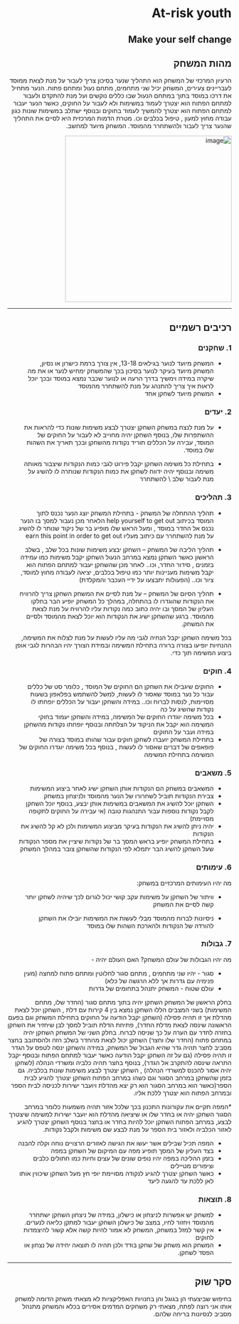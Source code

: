 <div dir='rtl' lang='he'>

#                          At-risk youth

##                       Make your self change

## מהות המשחק

הרעיון המרכזי של המשחק הוא התהליך שנער בסיכון צריך לעבור על מנת לצאת ממוסד לעבריינים צעירים, המשחק יכיל שני מתחמים, מתחם נעול ומתחם פתוח.
הנער מתחיל את דרכו במוסד בתוך במתחם הנעול שבו כללים נוקשים ועל מנת להתקדם ולעבור למתחם הפתוח הוא יצטרך לעמוד במשימות ולא לעבור על החוקים, כאשר הנער יעבור למתחם הפתוח הוא יצטרך להמשיך לעמוד בחוקים ובנוסף ישתלב במשימות שונות כגון עבודה מחוץ למעון , טיפול בכלבים וכו.
מטרת הדמות המרכזית היא לסיים את התהליך שהנער צריך לעבור ולהשתחרר מהמוסד.
המשחק מיועד למחשב.

<img width="374" alt="image" src="https://github.com/AsafGame/Handyman/assets/93122554/aafa8a77-37bb-4124-9cc4-50266aae3064">



---


## רכיבים רשמיים

### 1. שחקנים

* המשחק מיועד לנוער בגילאים 13-18, אין צורך ברמת כישרון או נסיון, המשחק מיועד בעיקר לנוער בסיכון בכך שהמשחק ימחיש לנער או את מה שיקרה במידה וימשיך בדרך הרעה או לנוער שכבר נמצא במוסד ובכך יוכל לראות איך צריך להתנהג על מנת להשתחרר מהמוסד
* המשחק מיועד לשחקן אחד

### 2. יעדים

* על מנת לנצח במשחק השחקן יצטרך לבצע משימות שונות כדי להראות את ההשתפרות שלו, בנוסף השחקן יהיה מחוייב לא לעבור על החוקים של המוסד, עבירה על הכללים תוריד נקודות מהשחקן ובכך תאריך את השהות שלו במוסד.

* בתחילת כל משימה השחקן יקבל פירוט לגבי כמות הנקודות שיצבור מאותה משימה ובנוסף יהיה ידווח לשחקן את כמות הנקודות שנותרה לו להשיג על מנת לעבור שלב \ להשתחרר


### 3. תהליכים

* תהליך ההתחלה של המשחק - בתחילת המשחק יוצג הנער נכנס לתוך המוסד בכיתוב help yourself to get out
הלאחר מכן נעבור למסך בו הנער נכנס אל החדר במוסד , ומעל הראש שלו מופיע בר של ניקוד שנותר לו להשיג על מנת להשתחרר עם כיתוב מעליו earn this point in order to get out

*	תהליך הליבה של המשחק – השחקן יבצע משימות שונות בכל שלב , בשלב הראשון כאשר השחקן נמצא במרחב הנעול השחקן יקבל משימות כמו עמידה בזמנים , סידור החדר, וכו..
לאחר מכן שהשחקן יעבור למתחם הפתוח הוא יקבל משימות מעניינות יותר כמו טיפול בכלבים, יציאה לעבודה מחוץ למוסד, ציור וכו.. (הפעולות יתבצעו על ידיי העכבר והמקלדת)
*	תהליך הסיום של המשחק – על מנת לסיים את המשחק השחקן צריך להרוויח את הנקודות שהוגדרו לו בהתחלה, במהלך כל המשחק יופיע הבר בחלקו העליון של המסך ובו יהיה כתוב כמה נקודות עליו להרוויח על מנת לצאת מהמוסד.
ברגע שהשחקן ישיג את הנקודות הוא יוכל לצאת מהמוסד ולסיים את המשחק.

בכל משימה השחקן יקבל הנחיה לגבי מה עליו לעשות על מנת לצלוח את המשימה, ההנחיות יופיעו בצורה ברורה בתחילת המשימה ובמידת הצורך יהיו הבהרות לגבי אופן ביצוע המשימה תוך כדי. 

### 4. חוקים

* החוקים שיגבילו את השחקן הם החוקים של המוסד , כלומר סט של כללים עבור כל נער במוסד שאסור לו לעשות, למשל להשתמש בפלאפון בשעות מסויימות, לנסות לברוח וכו.. במידה והשחקן יעבור על הכללים יופחתו לו נקודות שהשיג על כה
* בכל משימה יוגדרו החוקים של המשימה, במידה והשחקן יעמוד בחוקי המשימה הוא יקבל את הניקוד על הצלחתה ובנוסף יופחתו נקודות מהשחקן במידה ועבר על החוקים
* בתחילת המשחק יועברו לשחקן חוקים עבור שהותו במוסד בצורה של פופאפים של דברים שאסור לו לעשות , בנוסף בכל משימה יוגדרו החוקים של המשימה בתחילת המשימה


### 5. משאבים

* המשאבים במשחק הם הנקודות אותן השחקן ישיג לאחר ביצוע המשימות
* צבירת הנקודות תוביל לשחרורו של הנער מהמוסד ולניצחון במשחק
* השחקן יוכל להשיג את המשאבים במשימות אותן יבצע, בנוסף יוכל השחקן לקבל נקודות נוספות עבור התנהגות טובה (אי עבירה על החוקים לתקופה מסויימת)
* יהיה ניתן להשיג את הנקודות בעיקר מביצוע המשימות ולכן לא קל להשיג את הנקודות
* בתחילת המשחק יופיע בראש המסך בר של נקודות שיציין את מספר הנקודות שעל השחקן להשיג הבר יתמלא לפי הנקודות שהשחקן צובר במהלך המשחק

### 6. עימותים

מה יהיו העימותים המרכזיים במשחק:

* וויתור של השחקן על משימות עקב קושי יכול לגרום לכך שיהיה לשחקן יותר קשה לסיים את המשחק

* ניסיונות לברוח מהמוסד מבלי לעשות את המשימות יובילו את השחקן להורדה של הנקודות ולהארכת השהות שלו במוסד


### 7. גבולות

מה יהיו הגבולות של עולם המשחק? האם העולם יהיה - 
* סגור - יהיו שני מתחמים , מתחם סגור לחלוטין ומתחם פתוח למחצה (מעין פנימיה עם גדרות אך ללא הרגשה של כלא)
* עולם שטוח - המשחק יתנהל בתחומים של גדרות
 
 בחלק הראשון של המשחק השחקן יהיה בתוך מתחם סגור (החדר שלו, מתחם המשימות) בשני המצבים הללו השחקן נמצא בין 4 קירות עם דלת , השחקן יוכל לצאת מהדלת אך זו תהיה פסילה (השחקן יקבל הודעה על החוקים בתחילת המשחק וגם בפעם הראשונה שינסה לצאת מדלת החדר), פתיחת הדלת תוביל למסך לבן שיחזיר את השחקן בחזרה לחדר עם הערה על כך שניסה לברוח.
 בחלק השני של המשחק השחקן יהיה במתחם פתוח (החדר שלו וחצר) השחקן יכול לצאת מהחדר בשלב הזה ולהסתובב בחצר מסביב לחצר תהיה גדר שהיא הגבול של המשחק, במידה והשחקן ינסה לטפס על הגדר זו תהיה פסילה (גם על זה השחקן יקבל הודעה כאשר יעבור למתחם הפתוח ובנוסף יקבל התראה שינסה להתקרב אל הגדר), בנוסף בחצר תהיה כלביה ומשרדי הנהלה (לשחקן יהיה אסור להכנס למשרדי הנהלה) , השחקן יצטרך לבצע משימות שונות בכלביה.
גם בזמן שהשחקן במרחב הסגור וגם כשהו במרחב הפתוח השחקן יצטרך להגיע לבית הספר(כאשר הוא במרחב הסגור הוא רק יצא מהדלת ויועבר ישירות לכניסה לבית הספר ובמרחב הפתוח הוא יצטרך ללכת אליו.
 
*המפה תקיים את עקורונות התכנון בכך שלכל אזור תהיה משמעות כלומר במרחב הסגור השחקן יהיה או בחדר שלו או שיציאה מהדלת הוא יועבר ישירות למשימה שיצטרך לבצע, במרחב הפתוח השחקן יוכל להיות בחדר או בחצר בנוסף השחקן יצטרך להגיע לאזור הכלביה ולאזור בית הספר על מנת לבצע שם משימות ולקבל נקודות.
 * המפה תכיל שבילים אשר יעשו את הגישה לאזורים הרצויים נוחה וקלה להבנה
 * בצד העליון של המסך תופיע מפה עם המיקום של השחקן במפה
 * בזמן ההליכה במפה יהיו נופים שונים של עצים וחיות כמו חתולים כלבים וציפורים מטיילים
 * כאשר השחקן יצטרך להגיע לנקודה מסויימת יופי חץ מעל השחקן שיכווין אותו לאן ללכת עד להגעה ליעד
 


### 8. תוצאות

* למשחק יש אפשרות לניצחון או כישלון, במידה של ניצחון השחקן ישתחרר מהמוסד ויחזור לחיו, במצב של כישלון השחקן יעבור למתקן כליאה לנערים. 
* אין קשר למזל במשחק, המשחק לא אמור להיות קשה אלא קשור להיצמדות לחוקים
* המשחק הוא משחק של שחקן בודד ולכן תהיה לו תוצאה יחידה של נצחון או הפסד לשחקן.

---

## סקר שוק

בחיפוש שביצעתי הן בגוגל והן בחנויות האפליקציות לא מצאתי משחק הדומה למשחק אותו אני רוצה לפתח, מצאתי רק משחקים המדמים אסירים בכלא והמשחק מתנהל מסביב לנסיונות בריחה שלהם.


</div>
